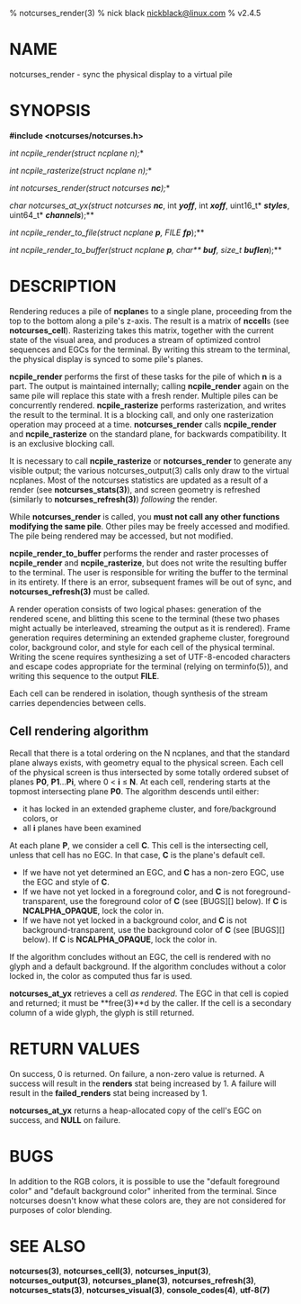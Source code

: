 % notcurses_render(3)
% nick black <nickblack@linux.com>
% v2.4.5

# NAME

notcurses_render - sync the physical display to a virtual pile

# SYNOPSIS

**#include <notcurses/notcurses.h>**

**int ncpile_render(struct ncplane* n);**

**int ncpile_rasterize(struct ncplane* n);**

**int notcurses_render(struct notcurses* ***nc***);**

**char* notcurses_at_yx(struct notcurses* ***nc***, int ***yoff***, int ***xoff***, uint16_t* ***styles***, uint64_t* ***channels***);**

**int ncpile_render_to_file(struct ncplane* ***p***, FILE* ***fp***);**

**int ncpile_render_to_buffer(struct ncplane* ***p***, char\*\* ***buf***, size_t* ***buflen***);**

# DESCRIPTION

Rendering reduces a pile of **ncplane**s to a single plane, proceeding from the
top to the bottom along a pile's z-axis. The result is a matrix of **nccell**s
(see **notcurses_cell**). Rasterizing takes this matrix, together with the
current state of the visual area, and produces a stream of optimized control
sequences and EGCs for the terminal. By writing this stream to the terminal,
the physical display is synced to some pile's planes.

**ncpile_render** performs the first of these tasks for the pile of which **n**
is a part. The output is maintained internally; calling **ncpile_render** again
on the same pile will replace this state with a fresh render. Multiple piles
can be concurrently rendered. **ncpile_rasterize** performs rasterization, and
writes the result to the terminal. It is a blocking call, and only one
rasterization operation may proceed at a time. **notcurses_render** calls
**ncpile_render** and **ncpile_rasterize** on the standard plane, for backwards
compatibility. It is an exclusive blocking call.

It is necessary to call **ncpile_rasterize** or **notcurses_render** to
generate any visible output; the various notcurses_output(3) calls only draw to
the virtual ncplanes. Most of the notcurses statistics are updated as a result
of a render (see **notcurses_stats(3)**), and screen geometry is refreshed
(similarly to **notcurses_refresh(3)**) *following* the render.

While **notcurses_render** is called, you **must not call any other functions
modifying the same pile**. Other piles may be freely accessed and modified.
The pile being rendered may be accessed, but not modified.

**ncpile_render_to_buffer** performs the render and raster processes of
**ncpile_render** and **ncpile_rasterize**, but does not write the resulting
buffer to the terminal. The user is responsible for writing the buffer to the
terminal in its entirety. If there is an error, subsequent frames will be out
of sync, and **notcurses_refresh(3)** must be called.

A render operation consists of two logical phases: generation of the rendered
scene, and blitting this scene to the terminal (these two phases might actually
be interleaved, streaming the output as it is rendered). Frame generation
requires determining an extended grapheme cluster, foreground color, background
color, and style for each cell of the physical terminal. Writing the scene
requires synthesizing a set of UTF-8-encoded characters and escape codes
appropriate for the terminal (relying on terminfo(5)), and writing this
sequence to the output **FILE**.

Each cell can be rendered in isolation, though synthesis of the stream carries
dependencies between cells.

## Cell rendering algorithm

Recall that there is a total ordering on the N ncplanes, and that the standard
plane always exists, with geometry equal to the physical screen. Each cell of
the physical screen is thus intersected by some totally ordered subset of
planes **P0**, **P1**...**Pi**, where 0 < **i** ≤ **N**. At each cell, rendering starts at
the topmost intersecting plane **P0**. The algorithm descends until either:

* it has locked in an extended grapheme cluster, and fore/background colors, or
* all **i** planes have been examined

At each plane **P**, we consider a cell **C**. This cell is the intersecting cell,
unless that cell has no EGC. In that case, **C** is the plane's default cell.

* If we have not yet determined an EGC, and **C** has a non-zero EGC, use the EGC and style of **C**.
* If we have not yet locked in a foreground color, and **C** is not foreground-transparent, use the foreground color of **C** (see [BUGS][] below). If **C** is **NCALPHA_OPAQUE**, lock the color in.
* If we have not yet locked in a background color, and **C** is not background-transparent, use the background color of **C** (see [BUGS][] below). If **C** is **NCALPHA_OPAQUE**, lock the color in.

If the algorithm concludes without an EGC, the cell is rendered with no glyph
and a default background. If the algorithm concludes without a color locked in,
the color as computed thus far is used.

**notcurses_at_yx** retrieves a cell *as rendered*. The EGC in that cell is
copied and returned; it must be **free(3)**d by the caller. If the cell is a
secondary column of a wide glyph, the glyph is still returned.

# RETURN VALUES

On success, 0 is returned. On failure, a non-zero value is returned. A success
will result in the **renders** stat being increased by 1. A failure will result
in the **failed_renders** stat being increased by 1.

**notcurses_at_yx** returns a heap-allocated copy of the cell's EGC on success,
and **NULL** on failure.

# BUGS

In addition to the RGB colors, it is possible to use the "default foreground color"
and "default background color" inherited from the terminal. Since
notcurses doesn't know what these colors are, they are not considered for
purposes of color blending.

# SEE ALSO

**notcurses(3)**,
**notcurses_cell(3)**,
**notcurses_input(3)**,
**notcurses_output(3)**,
**notcurses_plane(3)**,
**notcurses_refresh(3)**,
**notcurses_stats(3)**,
**notcurses_visual(3)**,
**console_codes(4)**,
**utf-8(7)**

